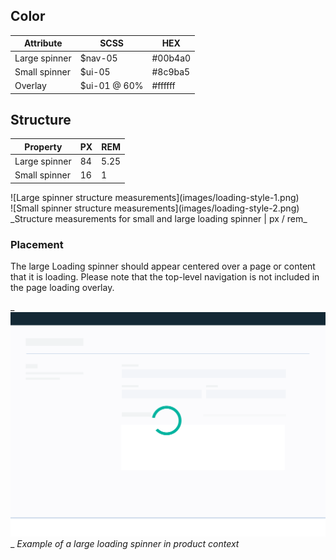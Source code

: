 ## Color

| Attribute              | SCSS          | HEX      |
|--------------------|---------------|----------|
| Large spinner      | $nav-05       | #00b4a0  |
| Small spinner      | $ui-05        | #8c9ba5  |
| Overlay            | $ui-01 @ 60%  | #ffffff  |

## Structure

| Property             | PX | REM  |
|----------------------|----|------|
| Large spinner        | 84 | 5.25 |
| Small spinner        | 16 | 1    |

<div data-insert-component="ImageGrid">
  <div>
    ![Large spinner structure measurements](images/loading-style-1.png)
  </div>
  <div>
    ![Small spinner structure measurements](images/loading-style-2.png)
  </div>
</div>
_Structure measurements for small and large loading spinner | px / rem_

### Placement

The large Loading spinner should appear centered over a page or content that it is loading. Please note that the top-level navigation is not included in the page loading overlay.

_
![Large spinner in context example](images/loading-style-4.png)
_
_Example of a large loading spinner in product context_
